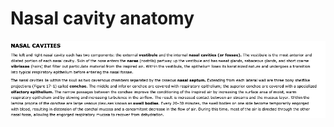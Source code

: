 # Nasal cavity anatomy

![Screenshot 2022-01-06 at 10.14.48 AM.png](Nasal%20cavity%20anatomy%205f6cebd0be6a4cffb625fa330dd55593/Screenshot_2022-01-06_at_10.14.48_AM.png)